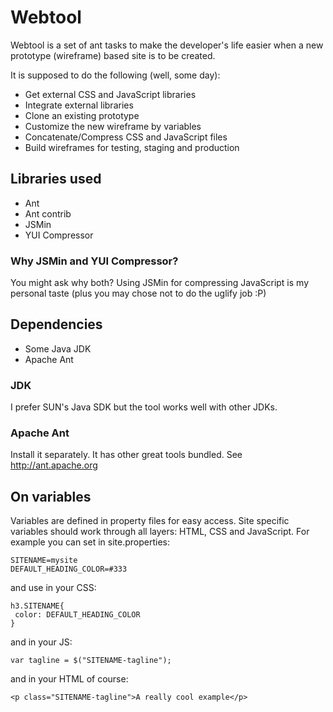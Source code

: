 # Webtool

Webtool is a set of ant tasks to make the developer's life easier when a new prototype (wireframe) based site is to be created.

It is supposed to do the following (well, some day):

* Get external CSS and JavaScript libraries
* Integrate external libraries
* Clone an existing prototype
* Customize the new wireframe by variables
* Concatenate/Compress CSS and JavaScript files
* Build wireframes for testing, staging and production

## Libraries used

* Ant
* Ant contrib
* JSMin
* YUI Compressor

### Why JSMin and YUI Compressor?

You might ask why both? Using JSMin for compressing JavaScript is my
personal taste (plus you may chose not to do the uglify job :P)

## Dependencies

* Some Java JDK
* Apache Ant

### JDK

I prefer SUN's Java SDK but the tool works well with other JDKs.

### Apache Ant

Install it separately. It has other great tools bundled. See
http://ant.apache.org

## On variables

Variables are defined in property files for easy access. Site specific variables should work through all layers: HTML, CSS and JavaScript. For example you can set in site.properties:

    SITENAME=mysite
    DEFAULT_HEADING_COLOR=#333

and use in your CSS:

    h3.SITENAME{
     color: DEFAULT_HEADING_COLOR
    }

and in your JS:

    var tagline = $("SITENAME-tagline");

and in your HTML of course:

    <p class="SITENAME-tagline">A really cool example</p>
